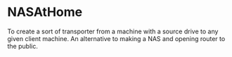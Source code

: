# NASAtHome
To create a sort of transporter from a machine with a source drive to any given client machine. An alternative to making a NAS and opening router to the public.
